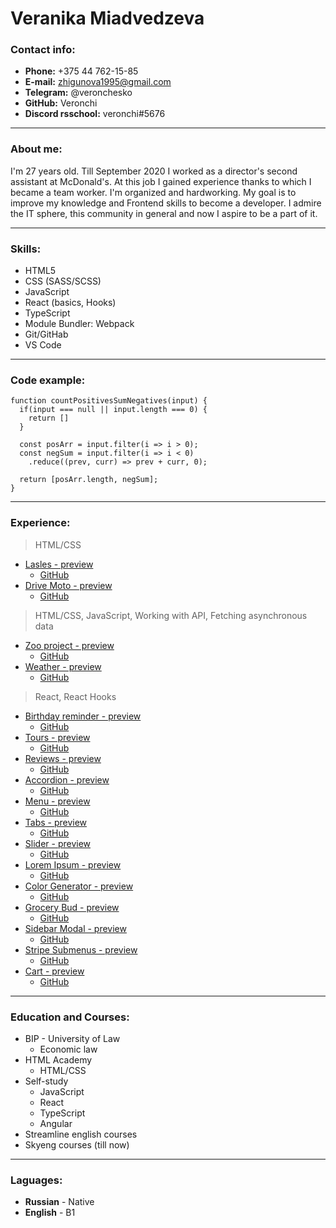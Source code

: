# Veranika Miadvedzeva
### Contact info:
- **Phone:** +375 44 762-15-85
- **E-mail:** zhigunova1995@gmail.com
- **Telegram:** @veronchesko
- **GitHub:** Veronchi
- **Discord rsschool:** veronchi#5676
----
### About me:
I'm 27 years old. Till September 2020 I worked as a director's second assistant at McDonald's. At this job I gained experience thanks to which I became a team worker. I'm organized and hardworking. My goal is to improve my knowledge and Frontend skills to become a developer. I admire the IT sphere, this community in general and now I aspire to be a part of it.

----
### Skills:
- HTML5
- CSS (SASS/SCSS)
- JavaScript
- React (basics, Hooks)
- TypeScript
- Module Bundler: Webpack
- Git/GitHab
- VS Code
----
### Code example:
```
function countPositivesSumNegatives(input) {
  if(input === null || input.length === 0) {
    return []
  }
  
  const posArr = input.filter(i => i > 0);
  const negSum = input.filter(i => i < 0)
    .reduce((prev, curr) => prev + curr, 0);

  return [posArr.length, negSum];
}
 ```
----
### Experience:

> HTML/CSS
- [Lasles - preview](https://veronchi.github.io/lasles/)
  * [GitHub](https://github.com/Veronchi/lasles)
- [Drive Moto - preview](https://veronchi.github.io/drive-moto/)
  * [GitHub](https://github.com/Veronchi/drive-moto)


> HTML/CSS, JavaScript, Working with API, Fetching asynchronous data
- [Zoo project - preview](https://veronchi.github.io/zoo-project/dist/)
  * [GitHub](https://github.com/Veronchi/zoo-project)
- [Weather - preview](https://veronchi.github.io/weather/dist/)
  * [GitHub](https://github.com/Veronchi/weather/)

  
> React, React Hooks
- [Birthday reminder - preview](https://veronchi.github.io/birthday-reminder/build/)
  * [GitHub](https://github.com/Veronchi/birthday-reminder)
- [Tours - preview](https://veronchi.github.io/tours/build/)
  * [GitHub](https://github.com/Veronchi/tours)
- [Reviews - preview](https://veronchi.github.io/reviews/build/)
  * [GitHub](https://github.com/Veronchi/reviews)
- [Accordion - preview](https://veronchi.github.io/accordion/build/)
  * [GitHub](https://github.com/Veronchi/accordion)
- [Menu - preview](https://veronchi.github.io/menu/build/)
  * [GitHub](https://github.com/Veronchi/menu)
- [Tabs - preview](https://veronchi.github.io/tabs/build/)
  * [GitHub](https://github.com/Veronchi/tabs)
- [Slider - preview](https://veronchi.github.io/slider/build/)
  * [GitHub](https://github.com/Veronchi/slider)
- [Lorem Ipsum - preview](https://veronchi.github.io/lorem-ipsum/build/)
  * [GitHub](https://github.com/Veronchi/lorem-ipsum)
- [Color Generator - preview](https://veronchi.github.io/color-generator/build/)
  * [GitHub](https://github.com/Veronchi/color-generator)
- [Grocery Bud - preview](https://veronchi.github.io/grocery-bud/build/)
  * [GitHub](https://github.com/Veronchi/grocery-bud)
- [Sidebar Modal - preview](https://veronchi.github.io/sidebar-modal/build/)
  * [GitHub](https://github.com/Veronchi/sidebar-modal)
- [Stripe Submenus - preview](https://veronchi.github.io/stripe-submenus/build/)
  * [GitHub](https://github.com/Veronchi/stripe-submenus)
- [Cart - preview](https://veronchi.github.io/cart/build/)
  * [GitHub](https://github.com/Veronchi/cart)

----
### Education and Courses: 
- BIP - University of Law
    * Economic law
- HTML Academy
    * HTML/CSS
- Self-study
    * JavaScript
    * React
    * TypeScript
    * Angular
- Streamline english courses 
- Skyeng courses (till now)
----
### Laguages:
- **Russian** - Native
- **English** - B1